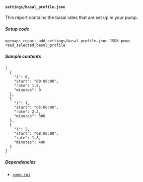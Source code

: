 #### `settings/basal_profile.json`
This report contains the basal rates that are set up in your pump.
##### Setup code
`openaps report add settings/basal_profile.json JSON pump read_selected_basal_profile`
##### Sample contents
```
[
  {
    "i": 0,
    "start": "00:00:00",
    "rate": 1.8,
    "minutes": 0
  },
  {
    "i": 1,
    "start": "05:00:00",
    "rate": 2.2,
    "minutes": 300
  },
  {
    "i": 2,
    "start": "08:00:00",
    "rate": 1.8,
    "minutes": 480
  }
]
```
##### Dependencies
* [`pump.ini`](./openaps-device-pump.md)
